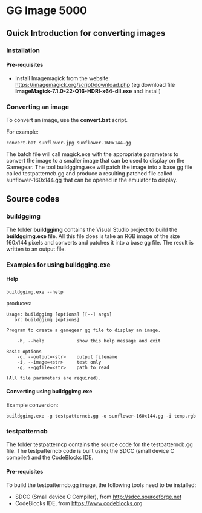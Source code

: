 # GG Image 5000

## Quick Introduction for converting images

### Installation

#### Pre-requisites

* Install Imagemagick from the website: https://imagemagick.org/script/download.php (eg download file **ImageMagick-7.1.0-22-Q16-HDRI-x64-dll.exe** and install)

### Converting an image

To convert an image, use the **convert.bat** script. 

For example:

```
convert.bat sunflower.jpg sunflower-160x144.gg
```

The batch file will call magick.exe with the appropriate parameters to convert the image to a smaller image that can be used to display on the Gamegear. The tool buildggimg.exe will patch the image into a base gg file called testpatterncb.gg and produce a resulting patched file called sunflower-160x144.gg that can be opened in the emulator to display.

## Source codes

### buildggimg

The folder **buildggimg** contains the Visual Studio project to build the **buildggimg.exe** file. All this file does is take an RGB image of the size 160x144 pixels and converts and patches it into a base gg file. The result is written to an output file.

### Examples for using buildgging.exe

#### Help

```
buildggimg.exe --help
```

produces:
```
Usage: buildggimg [options] [[--] args]
   or: buildggimg [options]

Program to create a gamegear gg file to display an image.

    -h, --help            show this help message and exit

Basic options
    -o, --output=<str>    output filename
    -i, --image=<str>     test only
    -g, --ggfile=<str>    path to read

(All file parameters are required).
```

#### Converting using buildggimg.exe

Example conversion:
```
buildggimg.exe -g testpatterncb.gg -o sunflower-160x144.gg -i temp.rgb
```

### testpatterncb

The folder testpatterncp contains the source code for the testpatterncb.gg file. The testpatterncb code is built using the SDCC (small device C compiler) and the CodeBlocks IDE.

#### Pre-requisites

To build the testpatterncb.gg image, the following tools need to be installed:

* SDCC (Small device C Compiler), from http://sdcc.sourceforge.net
* CodeBlocks IDE, from https://www.codeblocks.org

